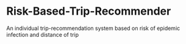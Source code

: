# Risk-Based-Trip-Recommender
An individual trip-recommendation system based on risk of epidemic infection and distance of trip
